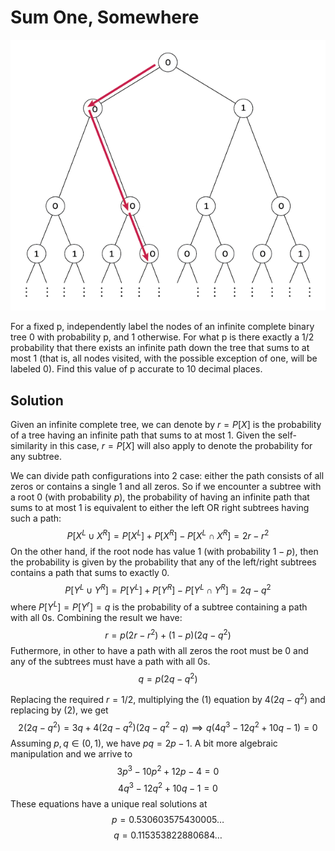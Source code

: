 # Sum One, Somewhere

![](sum-one-somewhere.png)

For a fixed p, independently label the nodes of an infinite complete binary tree 0 with probability p, and 1 otherwise. For what p is there exactly a 1/2 probability that there exists an infinite path down the tree that sums to at most 1 (that is, all nodes visited, with the possible exception of one, will be labeled 0). Find this value of p accurate to 10 decimal places.

## Solution

Given an infinite complete tree, we can denote by $r = P[X]$ is the probability of a tree having an infinite path that sums to at most 1. Given the self-similarity in this case, $r = P[X]$ will also apply to denote the probability for any subtree.

We can divide path configurations into 2 case: either the path consists of all zeros or contains a single 1 and all zeros. So if we encounter a subtree with a root 0 (with probability $p$), the probability of having an infinite path that sums to at most 1 is equivalent to either the left OR right subtrees having such a path:
$$P[X^L \cup X^R] = P[X^L] + P[X^R] - P[X^L \cap X^R] = 2r - r^2$$
On the other hand, if the root node has value 1 (with probability $1-p$), then the probability is given by the probability that any of the left/right subtrees contains a path that sums to exactly 0.
$$P[Y^L \cup Y^R] = P[Y^L] + P[Y^R] - P[Y^L \cap Y^R] = 2q - q^2$$
where $P[Y^L] = P[Y^r] = q$ is the probability of a subtree containing a path with all 0s.
Combining the result we have:
$$ r = p (2r - r^2) + (1-p) (2q-q^2)  \tag{1}$$
Futhermore, in other to have a path with all zeros the root must be 0 and any of the subtrees must have a path with all 0s.
$$ q = p (2q - q^2) \tag{2} $$

Replacing the required $r = 1/2$, multiplying the (1) equation by $4(2q-q^2)$ and replacing by (2), we get
$$ 2(2q-q^2) = 3q + 4(2q-q^2)(2q-q^2 - q) \implies  q (4 q^3 - 12 q^2 + 10 q  -1) = 0$$
Assuming $p,q\in(0,1)$, we have $p q = 2p - 1$.
A bit more algebraic manipulation and we arrive to
$$3 p^3 - 10 p^2 + 12 p - 4 = 0$$
$$4 q^3 - 12 q^2 + 10 q  -1 = 0$$
These equations have a unique real solutions at
$$p = 0.530603575430005\ldots$$
$$q = 0.115353822880684\ldots$$
